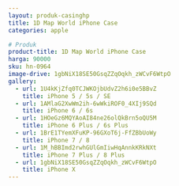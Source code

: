 ```yaml
---
layout: produk-casinghp
title: 1D Map World iPhone Case
categories: apple

# Produk
product-title: 1D Map World iPhone Case
harga: 90000
sku: hn-0964
image-drive: 1gbNiX18SE50GsqZZqOqkh_zWCvF6WtpO
gallery:
  - url: 1U4kKjZfq0TCJWKOjbUdvZ2h6i0e5BBvZ
    title: iPhone 5 / 5s / SE
  - url: 1AMlaG2XwWm2ih-6wWkiROF0_4XIj9SQd
    title: iPhone 6 / 6s
  - url: 1HOeGz6MQYAoAI84ne26olQkBrn5oQU5M
    title: iPhone 6 Plus / 6s Plus
  - url: 1BrE1TYemXFuKP-96GXoT6j-FfZBbUoWy
    title: iPhone 7 / 8
  - url: 1M_hBBImd2rwhGUlGmIiwHqAnnkKRkNXt
    title: iPhone 7 Plus / 8 Plus
  - url: 1gbNiX18SE50GsqZZqOqkh_zWCvF6WtpO
    title: iPhone X
---
```

